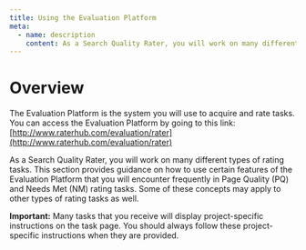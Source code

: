 ```yaml
---
title: Using the Evaluation Platform
meta:
  - name: description
    content: As a Search Quality Rater, you will work on many different types of rating tasks. This section provides guidance on how to use certain features of the Evaluation Platform that you will encounter frequently in Page Quality (PQ) and Needs Met (NM) rating tasks.
---
```


# Overview

The Evaluation Platform is the system you will use to acquire and rate tasks. You can access the Evaluation Platform by going to this link: [http://www.raterhub.com/evaluation/rater](http://www.raterhub.com/evaluation/rater)

As a Search Quality Rater, you will work on many different types of rating tasks. This section provides guidance on how to use certain features of the Evaluation Platform that you will encounter frequently in Page Quality (PQ) and Needs Met (NM) rating tasks. Some of these concepts may apply to other types of rating tasks as well.

**Important:** Many tasks that you receive will display project-specific instructions on the task page. You should always follow these project-specific instructions when they are provided.
